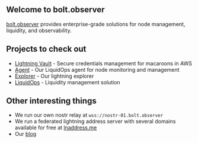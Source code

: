 ## Welcome to bolt.observer

[bolt.observer](https://bolt.observer) provides enterprise-grade solutions for node management, liquidity, and observability.

## Projects to check out
- [Lightning Vault](https://github.com/bolt-observer/lightning-vault) - Secure credentials management for macaroons in AWS
- [Agent](https://github.com/bolt-observer/agent) - Our LiquidOps agent for node monitoring and management 
- [Explorer](https://bolt.observer/explorer/) - Our lightning explorer
- [LiquidOps](https://boltobserver.substack.com/p/introducing-liquidops) - Liquidity management solution 
## Other interesting things
- We run our own nostr relay at `wss://nostr-01.bolt.observer `
- We run a federated lightning address server with several domains available for free at [lnaddress.me](https://lnaddress.me/)
- Our [blog](https://boltobserver.substack.com/)
